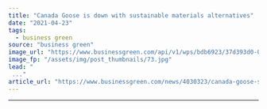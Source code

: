 ```yaml
---
title: "Canada Goose is down with sustainable materials alternatives"
date: "2021-04-23"
tags: 
  - business green
source: "business green"
image_url: "https://www.businessgreen.com/api/v1/wps/bdb6923/37d393d0-08d6-41d2-894d-1c00494d7fb3/1/Canada-goose-185x114.jpg"
image_fp: "/assets/img/post_thumbnails/73.jpg"
lead: "
 ..."
article_url: "https://www.businessgreen.com/news/4030323/canada-goose-sustainable-materials-alternatives"
---
```


---
